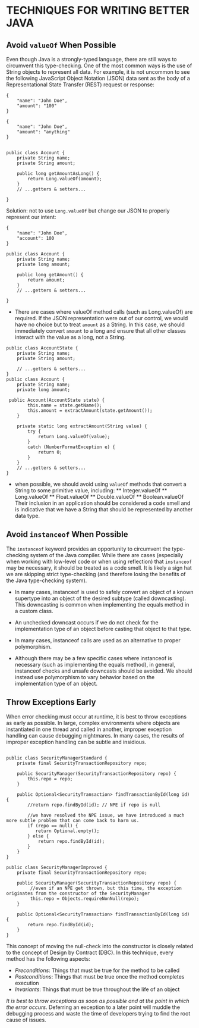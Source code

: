 # TECHNIQUES FOR WRITING BETTER JAVA

## Avoid `valueOf` When Possible
Even though Java is a strongly-typed language, there are still ways to circumvent this type-checking. 
One of the most common ways is the use of String objects to represent all data. For example, it is not uncommon to see the following JavaScript Object Notation (JSON) data sent as the body of a Representational State Transfer (REST) request or response:
```
{
    "name": "John Doe",
    "amount": "100"
}

{
    "name": "John Doe",
    "amount": "anything"
}


public class Account {
    private String name;
    private String amount;
 
    public long getAmountAsLong() {
        return Long.valueOf(amount);
    }
    // ...getters & setters...

}
```

Solution: not to use `Long.valueOf` but change our JSON to properly represent our intent:
```
{
    "name": "John Doe",
    "account": 100
}

public class Account {
    private String name;
    private long amount;
 
    public long getAmount() {
        return amount;
    }
    // ...getters & setters...

}
```

* There are cases where valueOf method calls (such as Long.valueOf) are required. If the JSON representation were out of our control, we would have no choice but to treat `amount` as a String. In this case, we should immediately convert `amount` to a long and ensure that all other classes interact with the value as a long, not a String. 
```
public class AccountState {
    private String name;
    private String amount;

    // ...getters & setters...
}
public class Account {
    private String name;
    private long amount;
 
 public Account(AccountState state) {
        this.name = state.getName();
        this.amount = extractAmount(state.getAmount());
    }

    private static long extractAmount(String value) {      
        try {
            return Long.valueOf(value);
        }
        catch (NumberFormatException e) {
            return 0;
        }
    }
    // ...getters & setters...
}
```

* when possible, we should avoid using `valueOf` methods that convert a String to some primitive value, including:
** Integer.valueOf
** Long.valueOf
** Float.valueOf
** Double.valueOf
** Boolean.valueOf
Their inclusion in an application should be considered a code smell and is indicative that we have a String that should be represented by another data type.

## Avoid `instanceof` When Possible
The `instanceof` keyword provides an opportunity to circumvent the type-checking system of the Java compiler. 
While there are cases (especially when working with low-level code or when using reflection) that `instanceof` may be necessary, it should be treated as a code smell. It is likely a sign hat we are skipping strict type-checking (and therefore losing the benefits of the Java type-checking system).

* In many cases, instanceof is used to safely convert an object of a known supertype into an object of the desired subtype (called downcasting). This downcasting is common when implementing the equals method in a custom class.

*  An unchecked downcast occurs if we do not check for the implementation type of an object before casting that object to that type.

* In many cases, instanceof calls are used as an alternative to proper polymorphism.
* Although there may be a few specific cases where instanceof is necessary (such as implementing the equals method), in general, instanceof checks and unsafe downcasts should be avoided. We should instead use polymorphism to vary behavior based on the implementation type of an object.

## Throw Exceptions Early
When error checking must occur at runtime, it is best to throw exceptions as early as possible. 
In large, complex environments where objects are instantiated in one thread and called in another, improper exception handling can cause debugging nightmares. In many cases, the results of improper exception handling can be subtle and insidious.
```

public class SecurityManagerStandard {
    private final SecurityTransactionRepository repo;
  
    public SecurityManager(SecurityTransactionRepository repo) {
        this.repo = repo;
    }
  
    public Optional<SecurityTransaction> findTransactionById(long id) {
        //return repo.findById(id); // NPE if repo is null

        //we have resolved the NPE issue, we have introduced a much more subtle problem that can come back to harm us.
        if (repo == null) {
           return Optional.empty();
        } else {
            return repo.findById(id);
        }
    }
}

public class SecurityManagerImproved {
    private final SecurityTransactionRepository repo;
  
    public SecurityManager(SecurityTransactionRepository repo) {
	     //even if an NPE get thrown, but this time, the exception originates from the constructor of the SecurityManager
         this.repo = Objects.requireNonNull(repo);
    }
  
    public Optional<SecurityTransaction> findTransactionById(long id) {
        return repo.findById(id);
    }
}
```

This concept of moving the null-check into the constructor is closely related to the concept of Design by Contract (DBC). 
In this technique, every method has the following aspects:
* _Preconditions_: Things that must be true for the method to be called
* _Postconditions_: Things that must be true once the method completes execution
* _Invariants_: Things that must be true throughout the life of an object

_It is best to throw exceptions as soon as possible and at the point in which the error occurs_. Deferring an exception to a later point will muddle the debugging process and waste the time of developers trying to find the root cause of issues. 